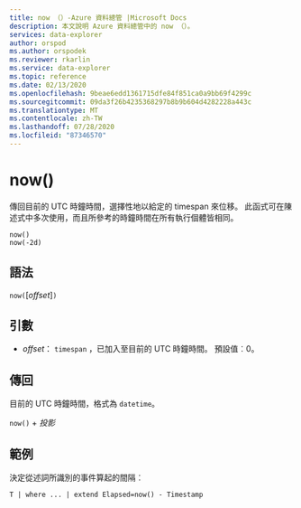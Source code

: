 ```yaml
---
title: now （）-Azure 資料總管 |Microsoft Docs
description: 本文說明 Azure 資料總管中的 now （）。
services: data-explorer
author: orspod
ms.author: orspodek
ms.reviewer: rkarlin
ms.service: data-explorer
ms.topic: reference
ms.date: 02/13/2020
ms.openlocfilehash: 9beae6edd1361715dfe84f851ca0a9bb69f4299c
ms.sourcegitcommit: 09da3f26b4235368297b8b9b604d4282228a443c
ms.translationtype: MT
ms.contentlocale: zh-TW
ms.lasthandoff: 07/28/2020
ms.locfileid: "87346570"
---
```

# <a name="now"></a>now()

傳回目前的 UTC 時鐘時間，選擇性地以給定的 timespan 來位移。
此函式可在陳述式中多次使用，而且所參考的時鐘時間在所有執行個體皆相同。

```kusto
now()
now(-2d)
```

## <a name="syntax"></a>語法

`now(`[*offset*]`)`

## <a name="arguments"></a>引數

* *offset*： `timespan` ，已加入至目前的 UTC 時鐘時間。 預設值︰0。

## <a name="returns"></a>傳回

目前的 UTC 時鐘時間，格式為 `datetime`。

`now()` + *投影* 

## <a name="example"></a>範例

決定從述詞所識別的事件算起的間隔︰

```kusto
T | where ... | extend Elapsed=now() - Timestamp
```